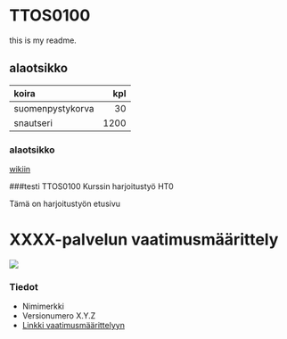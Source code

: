 # TTOS0100

this is my readme.

## alaotsikko

| koira |kpl |
|:------|---:|
| suomenpystykorva |30 |
| snautseri |1200|



### alaotsikko

[wikiin](https://github.com/JAMK-IT/TTOS0100-Ohjelmistosuunnittelu-ja-testaus/wiki)

###testi
TTOS0100 Kurssin harjoitustyö HT0

Tämä on harjoitustyön etusivu



# XXXX-palvelun vaatimusmäärittely


![](https://openclipart.org/image/300px/svg_to_png/38449/58294main-The.Brain.in.Space-page-111-experiment-3d-2.png&disposition=attachment)


### Tiedot

* Nimimerkki
* Versionumero X.Y.Z
* [Linkki vaatimusmäärittelyyn](https://github.com/JAMK-IT/TTOS0100-Ohjelmistosuunnittelu-ja-testaus/blob/master/pohja-vaatimusmaarittely.md)



